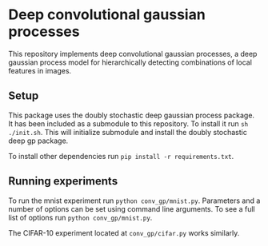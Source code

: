# Deep convolutional gaussian processes

This repository implements deep convolutional gaussian processes, a deep gaussian process model for hierarchically detecting combinations of local features in images.


## Setup

This package uses the doubly stochastic deep gaussian process package. It has been included as a submodule to this repository. To install it run `sh ./init.sh`. This will initialize submodule and install the doubly stochastic deep gp package.

To install other dependencies run `pip install -r requirements.txt`.


## Running experiments

To run the mnist experiment run `python conv_gp/mnist.py`. Parameters and a number of options can be set using command line arguments. To see a full list of options run `python conv_gp/mnist.py`.

The CIFAR-10 experiment located at `conv_gp/cifar.py` works similarly.



